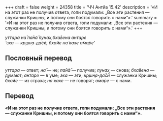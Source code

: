 +++
draft = false
weight = 24358
title = 'ЧЧ Антйа 15.42'
description = '«И на этот раз не получив ответа, гопи подумали: „Все эти растения — служанки Кришны, и потому они боятся говорить с нами“».'
summary = '«И на этот раз не получив ответа, гопи подумали: „Все эти растения — служанки Кришны, и потому они боятся говорить с нами“».'
+++

_уттара на̄ па̄н̃а̄ пунах̣ бха̄вена антаре  
‘эха — кр̣шн̣а-да̄сӣ, бхайе на̄ кахе а̄ма̄ре’_

## Пословный перевод

_уттара_ — ответ; _на̄_ — не; _па̄н̃а̄_ — получив; _пунах̣_ — снова; _бха̄вена_ — думают; _антаре_ — в уме; _эха_ — эти; _кр̣шн̣а_\-_да̄сӣ_ — служанки Кришны; _бхайе_ — из страха; _на̄_ _кахе_ — не говорят; _а̄ма̄ре_ — с нами.

## Перевод

**«И на этот раз не получив ответа, гопи подумали: „Все эти растения — служанки Кришны, и потому они боятся говорить с нами“».**
